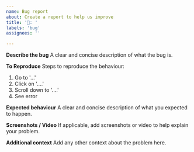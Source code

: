 ```yaml
---
name: Bug report
about: Create a report to help us improve
title: '🐛: '
labels: 'bug'
assignees: ''

---
```


**Describe the bug**
A clear and concise description of what the bug is.

**To Reproduce**
Steps to reproduce the behaviour:
1. Go to '...'
2. Click on '....'
3. Scroll down to '....'
4. See error

**Expected behaviour**
A clear and concise description of what you expected to happen.

**Screenshots / Video**
If applicable, add screenshots or video to help explain your problem.

**Additional context**
Add any other context about the problem here.